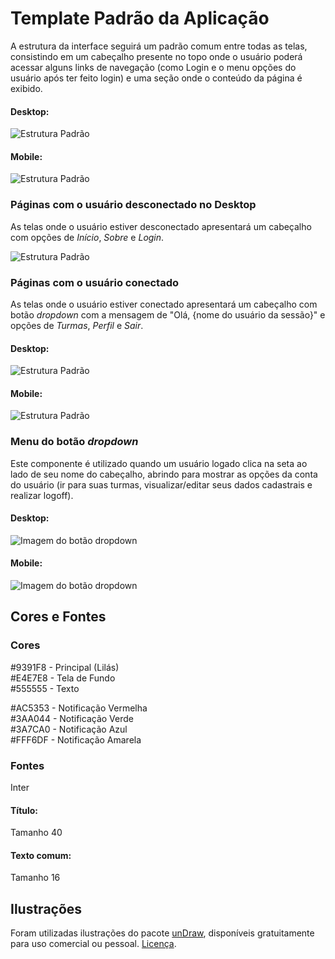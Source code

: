 # Template Padrão da Aplicação

A estrutura da interface seguirá um padrão comum entre todas as telas, consistindo em um cabeçalho presente no topo onde o usuário poderá acessar alguns links de navegação (como Login e o menu opções do usuário após ter feito login) e uma seção onde o conteúdo da página é exibido.

#### Desktop:

![Estrutura Padrão](img/wireframes-site/Estrutura.png)

#### Mobile:

![Estrutura Padrão](img/wireframes-mobile/Estrutura.png)


### Páginas com o usuário desconectado no Desktop

As telas onde o usuário estiver desconectado apresentará um cabeçalho com opções de *Início*, *Sobre* e *Login*.

![Estrutura Padrão](img/wireframes-site/Desconectado.png)

### Páginas com o usuário conectado

As telas onde o usuário estiver conectado apresentará um cabeçalho com botão *dropdown* com a mensagem de "Olá, {nome do usuário da sessão}" e opções de *Turmas*, *Perfil* e *Sair*.

#### Desktop:

![Estrutura Padrão](img/wireframes-site/Conectado.png)

#### Mobile:

![Estrutura Padrão](img/wireframes-mobile/Conectado.png)

### Menu do botão *dropdown*

Este componente é utilizado quando um usuário logado clica na seta ao lado de seu nome do cabeçalho, abrindo para mostrar as opções da conta do usuário (ir para suas turmas, visualizar/editar seus dados cadastrais e realizar logoff).

#### Desktop:

![Imagem do botão dropdown](img/wireframes-site/Menu%20Usu%C3%A1rio.png)

#### Mobile:

![Imagem do botão dropdown](img/wireframes-mobile/Menu%20Usuario.png)

## Cores e Fontes  

### Cores  

#9391F8 - Principal (Lilás)  
#E4E7E8 - Tela de Fundo  
#555555 - Texto  

#AC5353 - Notificação Vermelha  
#3AA044 - Notificação Verde  
#3A7CA0 - Notificação Azul  
#FFF6DF - Notificação Amarela  

### Fontes  

Inter

#### Título:  

Tamanho 40  

#### Texto comum:  

Tamanho 16  

## Ilustrações  

Foram utilizadas ilustrações do pacote [unDraw](https://undraw.co/illustrations), disponíveis gratuitamente para uso comercial ou pessoal. [Licença](https://undraw.co/license).

